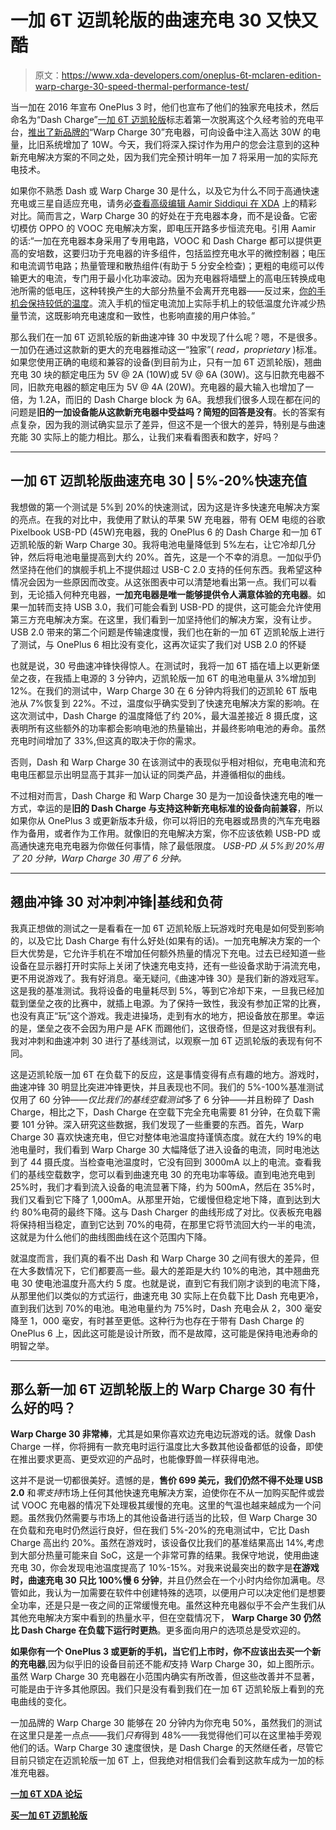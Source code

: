 # 一加 6T 迈凯轮版的曲速充电 30 又快又酷

> 原文：<https://www.xda-developers.com/oneplus-6t-mclaren-edition-warp-charge-30-speed-thermal-performance-test/>

当一加在 2016 年宣布 OnePlus 3 时，他们也宣布了他们的独家充电技术，然后命名为“Dash Charge”[一加 6T 迈凯轮版](https://www.xda-developers.com/oneplus-6t-mclaren-edition-hands-on/)标志着第一次脱离这个久经考验的充电平台，[推出了新品牌的](https://www.xda-developers.com/oneplus-trademark-warp-charge-rebrand-dash/)“Warp Charge 30”充电器，可向设备中注入高达 30W 的电量，比旧系统增加了 10W。今天，我们将深入探讨作为用户的您会注意到的这种新充电解决方案的不同之处，因为我们完全预计明年一加 7 将采用一加的实际充电技术。

如果你不熟悉 Dash 或 Warp Charge 30 是什么，以及它为什么不同于高通快速充电或三星自适应充电，请务必[查看高级编辑 Aamir Siddiqui 在 XDA](https://www.xda-developers.com/charging-comparison-oneplus-huawei/) 上的精彩对比。简而言之，Warp Charge 30 的好处在于充电器本身，而不是设备。它密切模仿 OPPO 的 VOOC 充电解决方案，即电压开路多步恒流充电。引用 Aamir 的话:“一加在充电器本身采用了专用电路，VOOC 和 Dash Charge 都可以提供更高的安培数，这要归功于充电器的许多组件，包括监控充电水平的微控制器；电压和电流调节电路；热量管理和散热组件(有助于 5 分安全检查)；更粗的电缆可以传输更大的电流，专门用于最小化功率波动。因为充电器将墙壁上的高电压转换成电池所需的低电压，这种转换产生的大部分热量不会离开充电器——反过来，[你的手机会保持较低的温度](https://www.xda-developers.com/dash-charge-speed-analysis-even-with-heavy-usage-your-phone-will-charge-rapidly-and-stay-cool/)。流入手机的恒定电流加上实际手机上的较低温度允许减少热量节流，这既影响充电速度和一致性，也影响直接的用户体验。”

那么我们在一加 6T 迈凯轮版的新曲速冲锋 30 中发现了什么呢？嗯，不是很多。一加仍在通过这款新的更大的充电器推动这一“独家”( *read，proprietary* )标准。如果您使用正确的电缆和兼容的设备(到目前为止，只有一加 6T 迈凯轮版)，翘曲充电 30 块的额定电压为 5V @ 2A (10W)或 5V @ 6A (30W)。这与旧款充电器不同，旧款充电器的额定电压为 5V @ 4A (20W)。充电器的最大输入也增加了一倍，为 1.2A，而旧的 Dash Charge block 为 6A。我想我们很多人现在都在问的问题是**旧的一加设备能从这款新充电器中受益吗？简短的回答是没有**。长的答案有点复杂，因为我的测试确实显示了差异，但这不是一个很大的差异，特别是与曲速充能 30 实际上的能力相比。那么，让我们来看看图表和数字，好吗？

* * *

## 一加 6T 迈凯轮版曲速充电 30 | 5%-20%快速充值

我想做的第一个测试是 5%到 20%的快速测试，因为这是许多快速充电解决方案的亮点。在我的对比中，我使用了默认的苹果 5W 充电器，带有 OEM 电缆的谷歌 Pixelbook USB-PD (45W)充电器，我的 OnePlus 6 的 Dash Charge 和一加 6T 迈凯轮版的新 Warp Charge 30。我将电池电量降低到 5%左右，让它冷却几分钟，然后将电池电量提高到大约 20%。首先，这是一个不幸的消息。一加似乎仍然坚持在他们的旗舰手机上不提供超过 USB-C 2.0 支持的任何东西。我希望这种情况会因为一些原因而改变。从这张图表中可以清楚地看出第一点。我们可以看到，无论插入何种充电器，**一加充电器是唯一能够提供令人满意体验的充电器**。如果一加转而支持 USB 3.0，我们可能会看到 USB-PD 的提供，这可能会允许使用第三方充电解决方案。在这里，我们看到一加坚持他们的解决方案，没有让步。USB 2.0 带来的第二个问题是传输速度慢，我们也在新的一加 6T 迈凯轮版上进行了测试，与 OnePlus 6 相比没有变化，这再次证实了我们对 USB 2.0 的怀疑

也就是说，30 号曲速冲锋快得惊人。在测试时，我将一加 6T 插在墙上以更新堡垒之夜，在我插上电源的 3 分钟内，迈凯轮版一加 6T 的电池电量从 3%增加到 12%。在我们的测试中，Warp Charge 30 在 6 分钟内将我们的迈凯轮 6T 版电池从 7%恢复到 22%。不过，温度似乎确实受到了快速充电解决方案的影响。在这次测试中，Dash Charge 的温度降低了约 20%，最大温差接近 8 摄氏度，这表明所有这些额外的功率都会影响电池的热量输出，并最终影响电池的寿命。虽然充电时间增加了 33%,但这真的取决于你的需求。

否则，Dash 和 Warp Charge 30 在该测试中的表现似乎相对相似，充电电流和充电电压都显示出明显高于其非一加认证的同类产品，并遵循相似的曲线。

不过相对而言，Dash Charge 和 Warp Charge 30 是为一加设备快速充电的唯一方式，幸运的是**旧的 Dash Charge 与支持这种新充电标准的设备向前兼容**，所以如果你从 OnePlus 3 或更新版本升级，你可以将旧的充电器或昂贵的汽车充电器作为备用，或者作为工作用。就像旧的充电解决方案，你不应该依赖 USB-PD 或高通快速充电充电器为你做任何事情，除了最低限度。 *USB-PD 从 5%到 20%用了 20 分钟，Warp Charge 30 用了 6 分钟。*

* * *

## 翘曲冲锋 30 对冲刺冲锋|基线和负荷

我真正想做的测试之一是看看在一加 6T 迈凯轮版上玩游戏时充电是如何受到影响的，以及它比 Dash Charge 有什么好处(如果有的话)。一加充电解决方案的一个巨大优势是，它允许手机在不增加任何额外热量的情况下充电。过去已经知道一些设备在显示器打开时实际上关闭了快速充电支持，还有一些设备求助于涓流充电，更不用说游戏了。我有好消息。毫无疑问,《曲速冲锋 30》是我们新的游戏冠军。这是我的基准测试。我将设备的电量耗尽到 5%，等到它冷却下来，一旦我已经加载到堡垒之夜的比赛中，就插上电源。为了保持一致性，我没有参加正常的比赛，也没有真正“玩”这个游戏。我走进操场，走到有水的地方，把设备放在那里。幸运的是，堡垒之夜不会因为用户是 AFK 而踢他们，这很奇怪，但是这对我很有利。我对冲刺和曲速冲刺 30 进行了基线测试，以观察一加 6T 迈凯轮版的表现有何不同。

这是迈凯轮版一加 6T 在负载下的反应，这是事情变得有点有趣的地方。游戏时，曲速冲锋 30 明显比突进冲锋更快，并且表现也不同。我们的 5%-100%基准测试仅用了 60 分钟——*仅比我们的基线空载测试*多了 6 分钟——并且粉碎了 Dash Charge，相比之下，Dash Charge 在空载下完全充电需要 81 分钟，在负载下需要 101 分钟。深入研究这些数据，我们发现了一些重要的东西。首先，Warp Charge 30 喜欢快速充电，但它对整体电池温度持谨慎态度。就在大约 19%的电池电量时，我们看到 Warp Charge 30 大幅降低了进入设备的电流，同时电池达到了 44 摄氏度。当检查电池温度时，它没有回到 3000mA 以上的电流。查看我们的基线空载数字，您可以看到曲速充电 30 的充电功率等级。直到电池充电到 25%时，我们才看到流入设备的电流显著下降，约为 500mA，然后在 35%时，我们又看到它下降了 1,000mA。从那里开始，它缓慢但稳定地下降，直到达到大约 80%电荷的最终下降。这与 Dash Charger 的曲线形成了对比。仪表板充电器将保持相当稳定，直到它达到 70%的电荷，在那里它将节流回大约一半的电流，这就是为什么他们的曲线图曲线在这个范围内下降。

就温度而言，我们真的看不出 Dash 和 Warp Charge 30 之间有很大的差异，但在大多数情况下，它们都要高一些。最大的差距是大约 10%的电池，其中翘曲充电 30 使电池温度升高大约 5 度。也就是说，直到它有我们刚才谈到的电流下降，从那里他们以类似的方式运行，曲速充电 30 实际上在负载下比 Dash 充电更冷，直到我们达到 70%的电池。电池电量约为 75%时，Dash 充电会从 2，300 毫安降至 1，000 毫安，有时甚至更低。这种行为也存在于带有 Dash Charge 的 OnePlus 6 上，因此这可能是设计所致，而不是故障，这可能是保持电池寿命的明智之举。

* * *

## 那么新一加 6T 迈凯轮版上的 Warp Charge 30 有什么好的吗？

**Warp Charge 30 非常棒**，尤其是如果你喜欢边充电边玩游戏的话。就像 Dash Charge 一样，你将拥有一款充电时运行温度比大多数其他设备都低的设备，即使在推出要求更高、更受欢迎的产品时，也能像野兽一样获得电池。

这并不是说一切都很美好。遗憾的是，**售价 699 美元，我们仍然不得不处理 USB 2.0** 和*零支持*市场上任何其他快速充电解决方案，迫使你在不从一加购买配件或尝试 VOOC 充电器的情况下处理极其缓慢的充电。这里的气温也越来越成为一个问题。虽然我仍然需要与市场上的其他设备进行适当的比较，但 Warp Charge 30 在负载和充电时仍然运行良好，但在我们 5%-20%的充电测试中，它比 Dash Charge 高出约 20%。虽然在游戏时，该设备仅比我们的基准结果高出 14%,考虑到大部分热量可能来自 SoC，这是一个非常可靠的结果。我保守地说，使用曲速充电 30，你会发现电池温度提高了 10%-15%。对我来说最突出的数字是**在游戏时，曲速充电 30 只比 100%慢 6 分钟**，并且仍然会在一个小时内给你加满电。尽管如此，我认为一加需要在软件中创建特殊的选项，以便用户可以决定他们是想要全功率，还是只是一夜之间的正常缓慢充电。虽然这种充电器似乎不会产生我们从其他充电解决方案中看到的热量水平，但在空载情况下， **Warp Charge 30 仍然比 Dash Charge 在负载下运行时更热**。更多面向用户的选项总是受欢迎的。

**如果你有一个 OnePlus 3 或更新的手机，当它们上市时，你不应该出去买一个新的充电器**,因为似乎旧的设备目前还不能*和*支持 Warp Charge 30，如上图所示。虽然 Warp Charge 30 充电器在小范围内确实有所改善，但这些改善并不显著，可能是由于许多其他原因。我们只是没有看到我们在一加 6T 迈凯轮版上看到的充电曲线的变化。

一加品牌的 Warp Charge 30 能够在 20 分钟内为你充电 50%，虽然我们的测试在这里只是差一点点——我们*只有*得到 48%——我觉得他们可以在这里袖手旁观他们的话。Warp Charge 30 速度很快，是 Dash Charge 的天然继任者，尽管它目前只锁定在迈凯轮版一加 6T 上，但我绝对相信我们会看到这款车成为一加的标准充电器。

[**一加 6T XDA 论坛**](https://forum.xda-developers.com/oneplus-6t)

[**买一加 6T 迈凯轮版**](https://onepluscom.pxf.io/c/2233363/916678/12532?subId1=UUxdaUeUpU23147&subId2=exda&u=https%3A%2F%2Fwww.oneplus.com%2Foneplus-6t-tmo%3Futm_source%3Dxda%26utm_campaign%3Doneplus%2B6T-na%26utm_content%3Dtraffic%26utm_term%3Darticles&ourl=https%3A%2F%2Fwww.oneplus.com%2Foneplus-6t%3F%26amp%3Butm_source%3Dxda%26amp%3Butm_campaign%3Doneplus%2B6T-na%26amp%3Butm_content%3Dtraffic%26amp%3Butm_term%3Darticles)